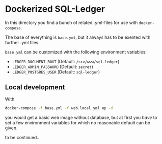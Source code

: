 # Dockerized SQL-Ledger

In this directory you find a bunch of related .yml-files for use with
`docker-compose`.

The base of everything is `base.yml`, but it always has to be exented with
further .yml files.

`base.yml` can be customized with the following environment variables:

* `LEDGER_DOCUMENT_ROOT` (Default: `/srv/www/sql-ledger`)
* `LEDGER_ADMIN_PASSWORD` (Default: `secret`)
* `LEDGER_POSTGRES_USER` (Default: `sql-ledger`)


## Local development

With

```sh
docker-compose -f base.yml -f web.local.yml up -d
```

you would get a basic web image without database, but at first you
*have* to set a few environment variables for which no reasonable default
can be given.

to be continued...

